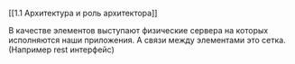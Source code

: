 [[1.1 Архитектура и роль архитектора]]

В качестве элементов выступают физические сервера на которых исполняются наши приложения. А связи между элементами это сетка. (Например rest интерфейс)